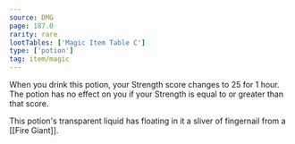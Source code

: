 ```yaml
---
source: DMG
page: 187.0
rarity: rare
lootTables: ['Magic Item Table C']
type: ['potion']
tag: item/magic
---
```


When you drink this potion, your Strength score changes to 25 for 1 hour. The potion has no effect on you if your Strength is equal to or greater than that score.

This potion's transparent liquid has floating in it a sliver of fingernail from a [[Fire Giant]].


